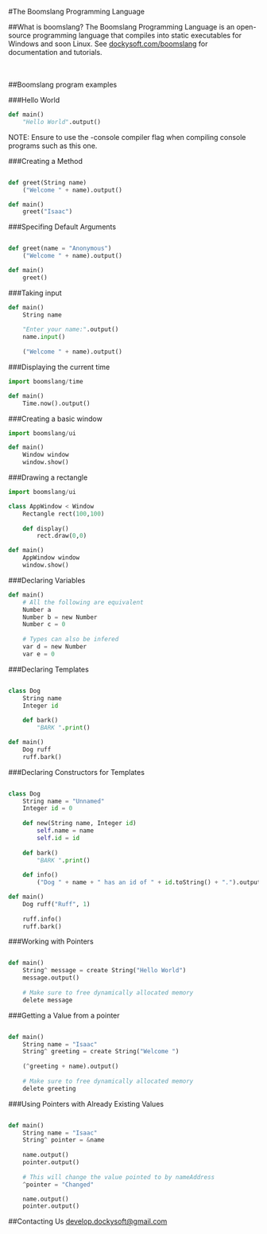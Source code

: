 #The Boomslang Programming Language
<br>

##What is boomslang?
The Boomslang Programming Language is an open-source programming language that compiles into static executables for Windows and soon Linux. See <a href="http://dockysoft.com/boomslang">dockysoft.com/boomslang</a> for documentation and tutorials.
<br><br><br>

##Boomslang program examples

###Hello World
```python
def main()
    "Hello World".output()
```

NOTE: Ensure to use the -console compiler flag when compiling console programs such as this one.

###Creating a Method
```python

def greet(String name)
    ("Welcome " + name).output()

def main()
    greet("Isaac")
```

###Specifing Default Arguments
```python

def greet(name = "Anonymous")
    ("Welcome " + name).output()

def main()
    greet()
```

###Taking input
```python
def main()
    String name
    
    "Enter your name:".output()
    name.input()
    
    ("Welcome " + name).output()
```

###Displaying the current time
```python
import boomslang/time

def main()
    Time.now().output()
```
###Creating a basic window
```python
import boomslang/ui

def main()
    Window window
    window.show()
```
###Drawing a rectangle
```python
import boomslang/ui

class AppWindow < Window
    Rectangle rect(100,100)
    
    def display()
        rect.draw(0,0)

def main()
    AppWindow window
    window.show()
```

###Declaring Variables
```python
def main()
    # All the following are equivalent
    Number a
    Number b = new Number
    Number c = 0
    
    # Types can also be infered
    var d = new Number
    var e = 0
```

###Declaring Templates
```python

class Dog
    String name
    Integer id
    
    def bark()
        "BARK ".print()

def main()
    Dog ruff
    ruff.bark()
```

###Declaring Constructors for Templates
```python

class Dog
    String name = "Unnamed"
    Integer id = 0
    
    def new(String name, Integer id)
        self.name = name
        self.id = id
    
    def bark()
        "BARK ".print()
    
    def info()
        ("Dog " + name + " has an id of " + id.toString() + ".").output()

def main()
    Dog ruff("Ruff", 1)
    
    ruff.info()
    ruff.bark()
```

###Working with Pointers
```python

def main()
    String^ message = create String("Hello World")
    message.output()
    
    # Make sure to free dynamically allocated memory
    delete message
```

###Getting a Value from a pointer
```python

def main()
    String name = "Isaac"
    String^ greeting = create String("Welcome ")
    
    (^greeting + name).output()
    
    # Make sure to free dynamically allocated memory
    delete greeting
```

###Using Pointers with Already Existing Values
```python

def main()
    String name = "Isaac"
    String^ pointer = &name
    
    name.output()
    pointer.output()
    
    # This will change the value pointed to by nameAddress
    ^pointer = "Changed"

    name.output()
    pointer.output()
```

##Contacting Us
develop.dockysoft@gmail.com
